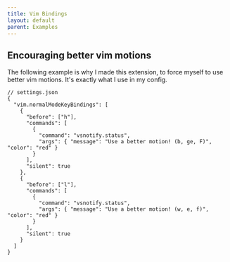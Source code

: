 ```yaml
---
title: Vim Bindings
layout: default
parent: Examples
---
```

## Encouraging better vim motions
The following example is why I made this extension, to force myself to use better vim motions. It's exactly what I use in my config.

```jsonc
// settings.json
{
  "vim.normalModeKeyBindings": [
    {
      "before": ["h"],
      "commands": [
        {
          "command": "vsnotify.status",
          "args": { "message": "Use a better motion! (b, ge, F)", "color": "red" }
        }
      ],
      "silent": true
    },
    {
      "before": ["l"],
      "commands": [
        {
          "command": "vsnotify.status",
          "args": { "message": "Use a better motion! (w, e, f)", "color": "red" }
        }
      ],
      "silent": true
    }
  ]
}
```
